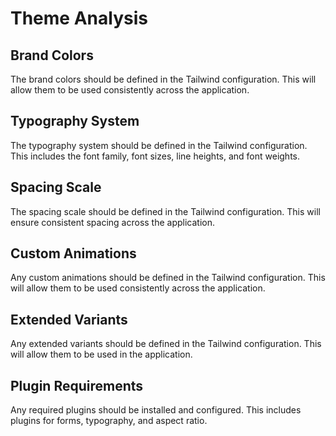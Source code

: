 # Theme Analysis

## Brand Colors

The brand colors should be defined in the Tailwind configuration. This will allow them to be used consistently across the application.

## Typography System

The typography system should be defined in the Tailwind configuration. This includes the font family, font sizes, line heights, and font weights.

## Spacing Scale

The spacing scale should be defined in the Tailwind configuration. This will ensure consistent spacing across the application.

## Custom Animations

Any custom animations should be defined in the Tailwind configuration. This will allow them to be used consistently across the application.

## Extended Variants

Any extended variants should be defined in the Tailwind configuration. This will allow them to be used in the application.

## Plugin Requirements

Any required plugins should be installed and configured. This includes plugins for forms, typography, and aspect ratio.